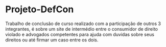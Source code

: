 # Projeto-DefCon
Trabalho de conclusão de curso realizado com a participação de outros 3 integrantes, é sobre um site de intermédio entre o consumidor de direito violado e advogados competentes para ajuda com duvidas sobre seus direitos ou até firmar um caso entre os dois.
